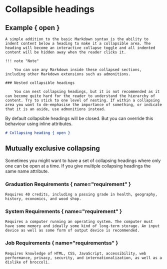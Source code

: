 # Collapsible headings

## Example { open }

    A simple addition to the basic Markdown syntax is the ability to indent content below a heading to make it a collapsible area. The heading will become an interactive collapse toggle and all indented content will be hidden away when the reader clicks it.

    !!! note "Note"

        You can use any Markdown inside these collapsed sections, including other Markdown extensions such as admonitions.

    ### Nested collapsible headings

        You can nest collapsing headings, but it is not recommended as it can become quite hard for the reader to understand the hierarchy of content. Try to stick to one level of nesting. If within a collapsing area you want to de-emphasise the importance of something, or indicate that it is an aside, use admonitions instead.

By default collapsible headings will be closed. But you can override this behaviour using inline attributes.

```markdown
# Collapsing heading { open }
```

## Mutually exclusive collapsing

Sometimes you might want to have a set of collapsing headings where only one can be open at a time. If you give multiple collapsing headings the same name attribute.

### Graduation Requirements { name="requirement" }

    Requires 40 credits, including a passing grade in health, geography, history, economics, and wood shop.

### System Requirements { name="requirement" }

    Requires a computer running an operating system. The computer must have some memory and ideally some kind of long-term storage. An input device as well as some form of output device is recommended.

### Job Requirements { name="requirementss" }

    Requires knowledge of HTML, CSS, JavaScript, accessibility, web performance, privacy, security, and internationalization, as well as a dislike of broccoli.

